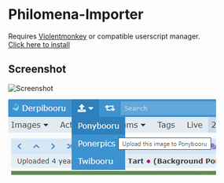 # Philomena-Importer

Requires [Violentmonkey](https://violentmonkey.github.io/) or compatible userscript manager.  
[Click here to install](https://github.com/marktaiwan/Philomena-Importer/raw/master/image-importer.user.js)

## Screenshot

![Screenshot](https://raw.githubusercontent.com/marktaiwan/Philomena-Importer/master/screnshots/settings.png)

![Screenshot](https://raw.githubusercontent.com/marktaiwan/Philomena-Importer/master/screnshots/quick-upload.png)
